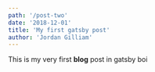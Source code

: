 ```yaml
---
path: '/post-two'
date: '2018-12-01'
title: 'My first gatsby post'
author: 'Jordan Gilliam'
---
```


This is my very first **blog** post in gatsby boi
